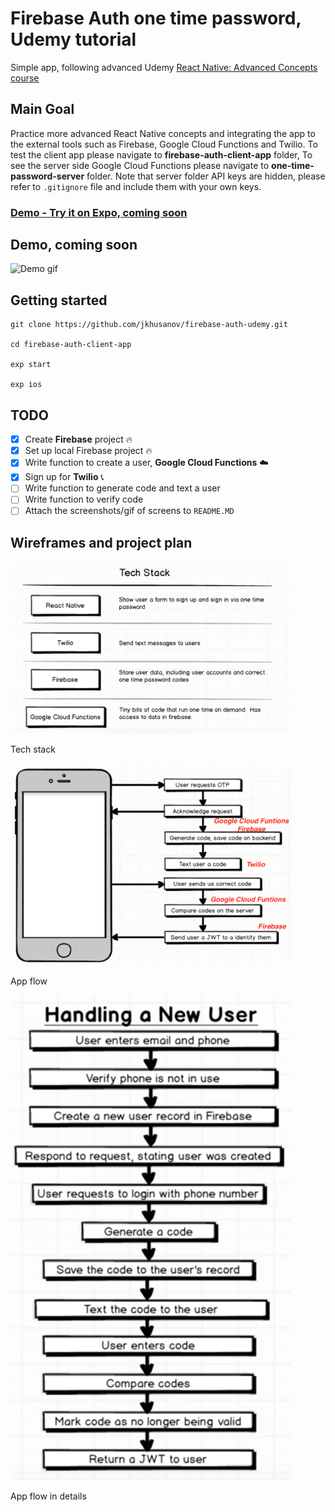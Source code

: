 # Firebase Auth one time password, Udemy tutorial
Simple app, following advanced Udemy [React Native: Advanced Concepts course](https://www.udemy.com/react-native-advanced/learn/v4/overview)
## Main Goal
Practice more advanced React Native concepts and integrating the app to the external tools such as Firebase, Google Cloud Functions and Twilio.
To test the client app please navigate to **firebase-auth-client-app** folder,
To see the server side Google Cloud Functions please navigate to **one-time-password-server** folder. Note that server folder API keys are hidden, please refer to `.gitignore` file and include them with your own keys.


### [Demo - Try it on Expo, coming soon](https://expo.io/@jkhusanov/firebase-auth-client-app)

## Demo, coming soon
![Demo gif](https://github.com/jkhusanov/firebase-auth-udemy/blob/master/screenshots/demo.gif)



## Getting started

```
git clone https://github.com/jkhusanov/firebase-auth-udemy.git

cd firebase-auth-client-app

exp start

exp ios
```



## TODO

- [x] Create **Firebase** project 🔥
- [x] Set up local Firebase project 🔥
- [x] Write function to create a user, **Google Cloud Functions** ☁️
- [x] Sign up for **Twilio** 📞
- [ ] Write function to generate code and text a user
- [ ] Write function to verify code
- [ ] Attach the screenshots/gif of screens to `README.MD`

## Wireframes and project plan


<div style={{display: flex; flex-direction: row}}>
  <img  alt="wireframe1" src="screenshots/tech-stack.png" width="450" />
  <p>Tech stack</p>
  <img  alt="wireframe2" src="screenshots/app-flow.png" width="450" />
  <p>App flow</p>
  <img  alt="wireframe3" src="screenshots/handling-user.png" width="450" />
  <p>App flow in details</p>
</div>



